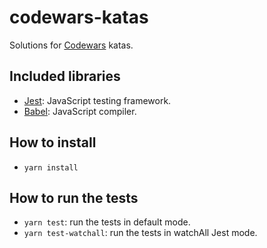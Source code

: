 # codewars-katas

Solutions for [Codewars](https://www.codewars.com/) katas.

## Included libraries

- [Jest](https://jestjs.io/): JavaScript testing framework.
- [Babel](https://babeljs.io/): JavaScript compiler.

## How to install

- `yarn install`

## How to run the tests

- `yarn test`: run the tests in default mode.
- `yarn test-watchall`: run the tests in watchAll Jest mode.
